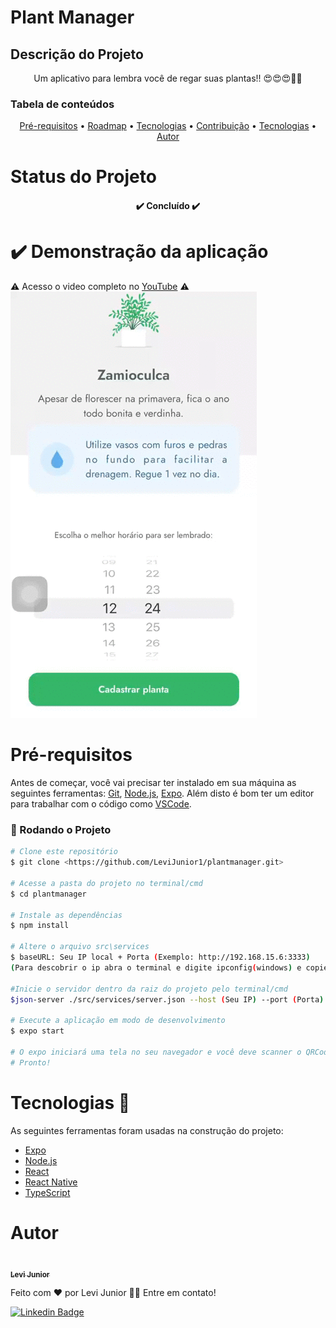 # Plant Manager

## Descrição do Projeto
<p align="center">Um aplicativo para lembra você de regar suas plantas!! 😍😍😍🌱🌱</p>

### Tabela de conteúdos
<p align="center">
 <a href="#Pré-requisitos">Pré-requisitos</a> •
 <a href="#roadmap">Roadmap</a> • 
 <a href="#tecnologias">Tecnologias</a> • 
 <a href="#contribuicao">Contribuição</a> • 
 <a href="#Tecnologias">Tecnologias</a> • 
 <a href="#autor">Autor</a>
</p>

# Status do Projeto
<h4 align="center"> 
	✔️ Concluído ✔️
</h4>

# <h1>✔️ Demonstração da aplicação</h1>
⚠️ Acesso o video completo no [YouTube](https://www.youtube.com/watch?v=R76mUB3EiQA) ⚠️
![](https://github.com/LeviJunior1/plantmanager/blob/main/gif/plant-manager.gif)


# Pré-requisitos

Antes de começar, você vai precisar ter instalado em sua máquina as seguintes ferramentas:
[Git](https://git-scm.com), [Node.js](https://nodejs.org/en/), [Expo](https://docs.expo.io/). 
Além disto é bom ter um editor para trabalhar com o código como [VSCode](https://code.visualstudio.com/).

### 🎲 Rodando o Projeto

```bash
# Clone este repositório
$ git clone <https://github.com/LeviJunior1/plantmanager.git>

# Acesse a pasta do projeto no terminal/cmd
$ cd plantmanager

# Instale as dependências
$ npm install

# Altere o arquivo src\services
$ baseURL: Seu IP local + Porta (Exemplo: http://192.168.15.6:3333) 
(Para descobrir o ip abra o terminal e digite ipconfig(windows) e copie o IPV4)

#Inicie o servidor dentro da raiz do projeto pelo terminal/cmd
$json-server ./src/services/server.json --host (Seu IP) --port (Porta) --delay 700

# Execute a aplicação em modo de desenvolvimento
$ expo start

# O expo iniciará uma tela no seu navegador e você deve scanner o QRCode no seu celular.
# Pronto!
```

### <h1>Tecnologias 🔧</h1>

As seguintes ferramentas foram usadas na construção do projeto:

- [Expo](https://expo.io/)
- [Node.js](https://nodejs.org/en/)
- [React](https://pt-br.reactjs.org/)
- [React Native](https://reactnative.dev/)
- [TypeScript](https://www.typescriptlang.org/)

# Autor

<a href="">
 <img style="border-radius: 50%;" src="https://avatars.githubusercontent.com/u/31253159?v=4" width="100px;" alt=""/>
 <br />
 <sub><b>Levi Junior</b></sub></a>

Feito com ❤️ por Levi Junior 👋🏽 Entre em contato!

[![Linkedin Badge](https://img.shields.io/badge/-Levi-blue?style=flat-square&logo=Linkedin&logoColor=white&link=https://www.linkedin.com/in/levi-junior-130719130/)](https://www.linkedin.com/in/levi-junior-130719130/) 

